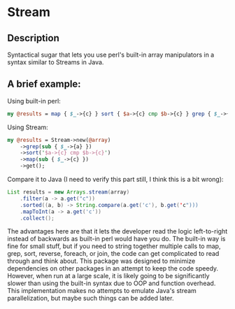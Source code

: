 # Stream

## Description

Syntactical sugar that lets you use perl's built-in array manipulators in a syntax similar to Streams in Java.

## A brief example:

Using built-in perl:

```perl
my @results = map { $_->{c} } sort { $a->{c} cmp $b->{c} } grep { $_->{a} } @array;
```

Using Stream:

```perl
my @results = Stream->new(@array)
    ->grep(sub { $_->{a} })
    ->sort('$a->{c} cmp $b->{c}')
    ->map(sub { $_->{c} })
    ->get();
```
Compare it to Java (I need to verify this part still, I think this is a bit wrong):

```java
List results = new Arrays.stream(array)
    .filter(a -> a.get("c"))
    .sorted((a, b) -> String.compare(a.get('c'), b.get('c")))
    .mapToInt(a -> a.get('c'))
    .collect();
```

The advantages here are that it lets the developer read the logic left-to-right instead of backwards
as built-in perl would have you do. The built-in way is fine for small stuff, but if you need to string
together multiple calls to map, grep, sort, reverse, foreach, or join, the code can get complicated to
read through and think about. This package was designed to minimize dependencies on other packages
in an attempt to keep the code speedy. However, when run at a large scale, it is likely going to be
significantly slower than using the built-in syntax due to OOP and function overhead. This implementation
makes no attempts to emulate Java's stream parallelization, but maybe such things can be added later.
